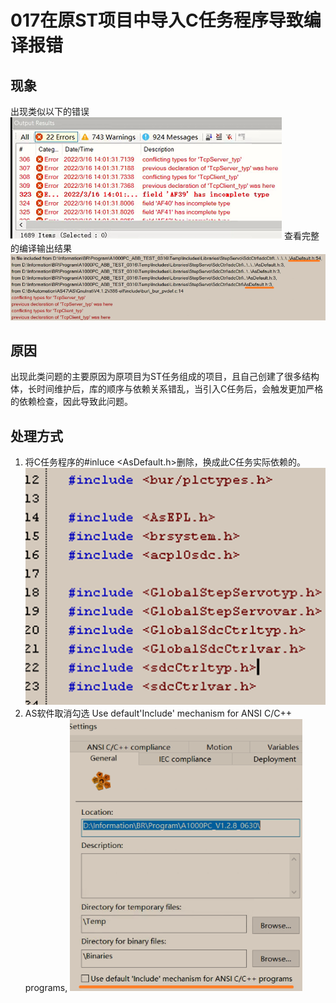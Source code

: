 # 017在原ST项目中导入C任务程序导致编译报错
## 现象
出现类似以下的错误
![Img](./FILES/017在原ST项目中导入C任务程序导致编译报错.md/img-20220530171411.png)
查看完整的编译输出结果
![Img](./FILES/017在原ST项目中导入C任务程序导致编译报错.md/img-20220530171508.png)

## 原因
出现此类问题的主要原因为原项目为ST任务组成的项目，且自己创建了很多结构体，长时间维护后，库的顺序与依赖关系错乱，当引入C任务后，会触发更加严格的依赖检查，因此导致此问题。
## 处理方式
1. 将C任务程序的#inluce <AsDefault.h>删除，换成此C任务实际依赖的。
![Img](./FILES/017在原ST项目中导入C任务程序导致编译报错.md/img-20220530171819.png)
2. AS软件取消勾选 Use default'Include' mechanism for ANSI C/C++ programs,
![Img](./FILES/017在原ST项目中导入C任务程序导致编译报错.md/img-20220530171837.png)
